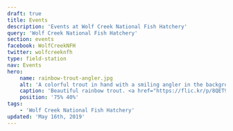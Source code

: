 ```yaml
---
draft: true
title: Events
description: 'Events at Wolf Creek National Fish Hatchery'
query: 'Wolf Creek National Fish Hatchery'
section: events
facebook: WolfCreekNFH
twitter: wolfcreeknfh
type: field-station
nav: Events
hero:
    name: rainbow-trout-angler.jpg
    alt: 'A colorful trout in hand with a smiling angler in the background.'
    caption: 'Beautiful rainbow trout. <a href="https://flic.kr/p/8QET9A">Photo</a> by <a href="https://www.flickr.com/photos/palmit/">Cale Bruckner</a>, <a href="https://creativecommons.org/licenses/by-nc/2.0/">CC BY-NC 2.0</a>.'
    position: '75% 40%'
tags:
    - 'Wolf Creek National Fish Hatchery'
updated: 'May 16th, 2019'
---
```

